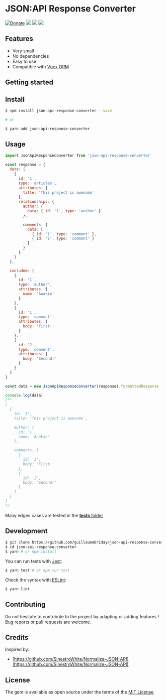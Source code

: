 # JSON:API Response Converter

[![Donate](https://img.shields.io/badge/Donate-PayPal-green.svg)](https://www.paypal.me/guillaumebriday)
[![](https://img.shields.io/npm/dt/json-api-response-converter.svg)](https://www.npmjs.com/package/json-api-response-converter)
[![](https://img.shields.io/npm/v/json-api-response-converter.svg)](https://www.npmjs.com/package/json-api-response-converter)
[![](https://img.shields.io/github/license/guillaumebriday/json-api-response-converter.svg)](https://github.com/guillaumebriday/json-api-response-converter)

## Features

* Very small
* No dependencies
* Easy to use
* Compatible with [Vuex ORM](https://github.com/vuex-orm/vuex-orm)

## Getting started

## Install

```bash
$ npm install json-api-response-converter --save

# or

$ yarn add json-api-response-converter
```

## Usage

```js
import JsonApiResponseConverter from 'json-api-response-converter'

const response = {
  data: [
    {
      id: '1',
      type: 'articles',
      attributes: {
        title: 'This project is awesome'
      },
      relationships: {
        author: {
          data: { id: '1', type: 'author' }
        },

        comments: {
          data: [
            { id: '1', type: 'comment' },
            { id: '2', type: 'comment' }
          ]
        }
      }
    }
  ],

  included: [
    {
      id: '1',
      type: 'author',
      attributes: {
        name: 'Anakin'
      }
    },
    {
      id: '1',
      type: 'comment',
      attributes: {
        body: 'First!'
      }
    },
    {
      id: '2',
      type: 'comment',
      attributes: {
        body: 'Second!'
      }
    }
  ]
}

const data = new JsonApiResponseConverter(response).formattedResponse

console.log(data)
/**
[
  {
    id: '1',
    title: 'This project is awesome',

    author: {
      id: '1',
      name: 'Anakin'
    },

    comments: [
      {
        id: '1',
        body: 'First!'
      },
      {
        id: '2',
        body: 'Second!'
      }
    ]
  }
]
*/
```

Many edges cases are tested in the [__tests__ folder](https://github.com/guillaumebriday/json-api-response-converter/tree/master/__tests__)

## Development
```bash
$ git clone https://github.com/guillaumebriday/json-api-response-converter
$ cd json-api-response-converter
$ yarn # or npm install
```

You can run tests with [Jest](https://jestjs.io/):
```bash
$ yarn test # or npm run test
```

Check the syntax with [ESLint](https://eslint.org/):

```bash
$ yarn lint
```

## Contributing
Do not hesitate to contribute to the project by adapting or adding features ! Bug reports or pull requests are welcome.

## Credits

Inspired by:

+ [https://github.com/SinestroWhite/Normalize-JSON-API](https://github.com/SinestroWhite/Normalize-JSON-API)

## License
The gem is available as open source under the terms of the [MIT License](https://opensource.org/licenses/MIT).

